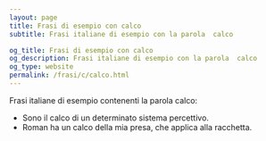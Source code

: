 ```yaml
---
layout: page
title: Frasi di esempio con calco 
subtitle: Frasi italiane di esempio con la parola  calco

og_title: Frasi di esempio con calco 
og_description: Frasi italiane di esempio con la parola  calco
og_type: website
permalink: /frasi/c/calco.html
---
```


Frasi italiane di esempio contenenti la parola calco:


- Sono il calco di un determinato sistema percettivo.
- Roman ha un calco della mia presa, che applica alla racchetta.
